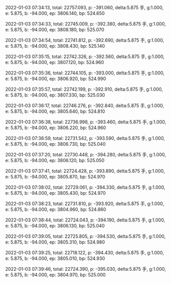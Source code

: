 2022-01-03 07:34:13, total: 22757.093, p: -391.060, delta:5.875 手, g:1.000, e: 5.875, b: -94.000, ep: 3806.140, bp: 524.650

2022-01-03 07:34:33, total: 22745.009, p: -392.380, delta:5.875 手, g:1.000, e: 5.875, b: -94.000, ep: 3808.180, bp: 525.070

2022-01-03 07:34:54, total: 22741.812, p: -392.690, delta:5.875 手, g:1.000, e: 5.875, b: -94.000, ep: 3808.430, bp: 525.140

2022-01-03 07:35:15, total: 22742.326, p: -392.560, delta:5.875 手, g:1.000, e: 5.875, b: -94.000, ep: 3807.120, bp: 524.960

2022-01-03 07:35:36, total: 22744.105, p: -393.000, delta:5.875 手, g:1.000, e: 5.875, b: -94.000, ep: 3806.920, bp: 524.990

2022-01-03 07:35:57, total: 22742.199, p: -392.910, delta:5.875 手, g:1.000, e: 5.875, b: -94.000, ep: 3807.330, bp: 525.030

2022-01-03 07:36:17, total: 22746.276, p: -392.840, delta:5.875 手, g:1.000, e: 5.875, b: -94.000, ep: 3805.640, bp: 524.810

2022-01-03 07:36:38, total: 22736.998, p: -393.460, delta:5.875 手, g:1.000, e: 5.875, b: -94.000, ep: 3806.220, bp: 524.960

2022-01-03 07:36:59, total: 22731.542, p: -393.590, delta:5.875 手, g:1.000, e: 5.875, b: -94.000, ep: 3806.730, bp: 525.040

2022-01-03 07:37:20, total: 22730.448, p: -394.280, delta:5.875 手, g:1.000, e: 5.875, b: -94.000, ep: 3806.120, bp: 525.050

2022-01-03 07:37:41, total: 22724.428, p: -393.890, delta:5.875 手, g:1.000, e: 5.875, b: -94.000, ep: 3805.870, bp: 524.970

2022-01-03 07:38:02, total: 22729.061, p: -394.330, delta:5.875 手, g:1.000, e: 5.875, b: -94.000, ep: 3805.430, bp: 524.970

2022-01-03 07:38:23, total: 22731.810, p: -393.920, delta:5.875 手, g:1.000, e: 5.875, b: -94.000, ep: 3804.960, bp: 524.860

2022-01-03 07:38:44, total: 22724.043, p: -394.190, delta:5.875 手, g:1.000, e: 5.875, b: -94.000, ep: 3806.130, bp: 525.040

2022-01-03 07:39:05, total: 22725.805, p: -394.530, delta:5.875 手, g:1.000, e: 5.875, b: -94.000, ep: 3805.310, bp: 524.980

2022-01-03 07:39:25, total: 22718.122, p: -394.430, delta:5.875 手, g:1.000, e: 5.875, b: -94.000, ep: 3805.010, bp: 524.930

2022-01-03 07:39:46, total: 22724.390, p: -395.030, delta:5.875 手, g:1.000, e: 5.875, b: -94.000, ep: 3804.970, bp: 525.000
